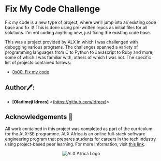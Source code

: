 # Fix My Code Challenge
  Fix my code is a new type of project, where we'll jump into an existing code 
base and fix it! This is done using pre-written repos as initial files for all 
solutions. I'm not coding anything new, just fixing the existing code base.

This was a project provided by ALX in which I was challenged with debugging 
various programs. The challenges spanned a variety of programming languages 
from C to Python to Javascript to Ruby and more, some of which I was familiar 
with, others of which I was not. The specific list of projects contained follows:

* [0x00. Fix my code](./0x00-challenge)

## Author🖊️:
* **[Oladimeji Idrees]** <(https://github.com/Idreex)>

## Acknowledgements :pray:

All work contained in this project was completed as part of the curriculum for the ALX-SE programme. 
ALX Africa is an online full-stack software engineering program that prepares students for careers 
in the tech industry using project-based peer learning. For more information, visit 
[this link](https://www.alxafrica.com).


<p align="center">
  <img src="http://www.alxafrica.com/wp-content/uploads/2022/01/header-logo.png"
    alt="ALX Africa Logo">
</p>
